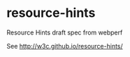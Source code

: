 resource-hints
==============

Resource Hints draft spec from webperf

See
 http://w3c.github.io/resource-hints/
